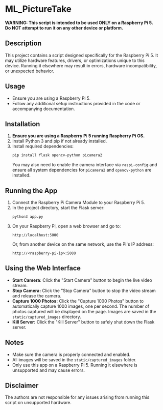 # ML_PictureTake

**WARNING: This script is intended to be used ONLY on a Raspberry Pi 5. Do NOT attempt to run it on any other device or platform.**

## Description
This project contains a script designed specifically for the Raspberry Pi 5. It may utilize hardware features, drivers, or optimizations unique to this device. Running it elsewhere may result in errors, hardware incompatibility, or unexpected behavior.

## Usage
- Ensure you are using a Raspberry Pi 5.
- Follow any additional setup instructions provided in the code or accompanying documentation.

## Installation

1. **Ensure you are using a Raspberry Pi 5 running Raspberry Pi OS.**
2. Install Python 3 and pip if not already installed.
3. Install required dependencies:
   ```bash
   pip install flask opencv-python picamera2
   ```
   You may also need to enable the camera interface via `raspi-config` and ensure all system dependencies for `picamera2` and `opencv-python` are installed.

## Running the App

1. Connect the Raspberry Pi Camera Module to your Raspberry Pi 5.
2. In the project directory, start the Flask server:
   ```bash
   python3 app.py
   ```
3. On your Raspberry Pi, open a web browser and go to:
   ```
   http://localhost:5000
   ```
   Or, from another device on the same network, use the Pi's IP address:
   ```
   http://<raspberry-pi-ip>:5000
   ```

## Using the Web Interface

- **Start Camera:** Click the "Start Camera" button to begin the live video stream.
- **Stop Camera:** Click the "Stop Camera" button to stop the video stream and release the camera.
- **Capture 1000 Photos:** Click the "Capture 1000 Photos" button to automatically capture 1000 images, one per second. The number of photos captured will be displayed on the page. Images are saved in the `static/captured_images` directory.
- **Kill Server:** Click the "Kill Server" button to safely shut down the Flask server.

## Notes
- Make sure the camera is properly connected and enabled.
- All images will be saved in the `static/captured_images` folder.
- Only use this app on a Raspberry Pi 5. Running it elsewhere is unsupported and may cause errors.

## Disclaimer
The authors are not responsible for any issues arising from running this script on unsupported hardware.
